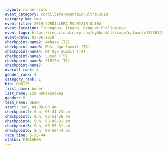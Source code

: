 ```yaml
---
layout: runner-info 
event_category: cordillera-mountain-ultra-2019 
category_km: cmu 
event-title: 2019 CORDILLERA MOUNTAIN ULTRA 
event-location: Tinongdan, Itogon, Benguet Philippines 
event-logo: https://res.cloudinary.com/dykbosktl/image/upload/v1573614960/Logo/Cordillera-Mountain-Ultra-2019-1280_wxhrmh.jpg 
event-date: 03-06-2019 
checkpoint-name2: Ambasa (T2) 
checkpoint-name3: West Ugo Summit (T3) 
checkpoint-name4: Mt Ugo Summit (T4) 
checkpoint-name5: Lusod (T5) 
checkpoint-name6: FINISH (T6) 
checkpoint-name7: 
overall_rank: 4
gender_rank: 4
category_rank: 1
bib: CMU175
first_name: Ander
last_name: Iza Rekakoetxea
gender: M
team_name: GESM
start: Sun, 04-00-00 am
checkpoint2: Sun, 05-41-23 am
checkpoint3: Sun, 06-51-26 am
checkpoint4: Sun, 08-06-31 am
checkpoint5: Sun, 08-57-31 am
checkpoint6: Sun, 09-50-44 am
race_time: 5-50-44
status: FINISHER
---
```

